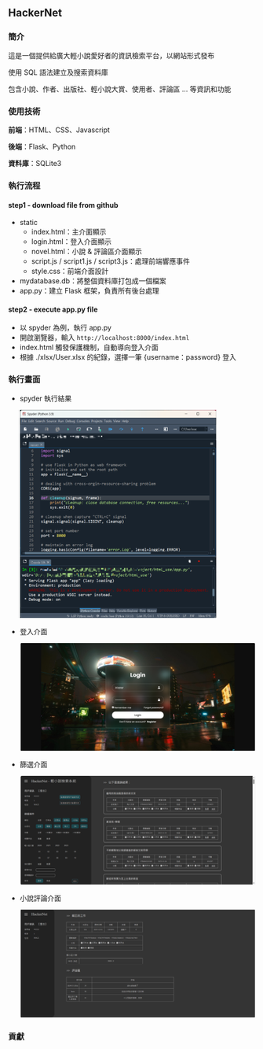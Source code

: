 ## HackerNet

### 簡介

這是一個提供給廣大輕小說愛好者的資訊檢索平台，以網站形式發布

使用 SQL 語法建立及搜索資料庫

包含小說、作者、出版社、輕小說大賞、使用者、評論區 ... 等資訊和功能

### 使用技術

**前端**：HTML、CSS、Javascript

**後端**：Flask、Python

**資料庫**：SQLite3

### 執行流程

#### step1 - download file from github

- static
  - index.html：主介面顯示
  - login.html：登入介面顯示
  - novel.html：小說 & 評論區介面顯示
  - script.js / script1.js / script3.js：處理前端響應事件
  - style.css：前端介面設計
- mydatabase.db：將整個資料庫打包成一個檔案
- app.py：建立 Flask 框架，負責所有後台處理

#### step2 - execute app.py file

- 以 spyder 為例，執行 app.py
- 開啟瀏覽器，輸入 `http://localhost:8000/index.html`
- index.html 觸發保護機制，自動導向登入介面
- 根據 ./xlsx/User.xlsx 的紀錄，選擇一筆 {username：password} 登入

### 執行畫面

- spyder 執行結果
  
  <img src="https://github.com/FengDian-Su/HackerNet/blob/main/demo_img/launch_demo.png" width="400">
  
- 登入介面
  
  <img src="https://github.com/FengDian-Su/HackerNet/blob/main/demo_img/login_demo.png" width="500">
  
- 篩選介面
  
  <img src="https://github.com/FengDian-Su/HackerNet/blob/main/demo_img/search_demo.png" width="500">
  
- 小說評論介面
  
  <img src="https://github.com/FengDian-Su/HackerNet/blob/main/demo_img/novel_demo.png" width="500">

### 貢獻
